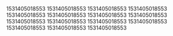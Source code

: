 1531405018553
1531405018553
1531405018553
1531405018553
1531405018553
1531405018553
1531405018553
1531405018553
1531405018553
1531405018553
1531405018553
1531405018553
1531405018553
1531405018553
1531405018553